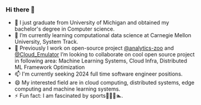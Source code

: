 ### Hi there 👋

<!--
**DiegoCao/DiegoCao** is a ✨ _special_ ✨ repository because its `README.md` (this file) appears on your GitHub profile.

Here are some ideas to get you started:

- 🔭 I’m currently working on ...
- 🌱 I’m currently learning ...
- 👯 I’m looking to collaborate on ...
- 🤔 I’m looking for help with ...
- 💬 Ask me about ...
- 📫 How to reach me: ...
- 😄 Pronouns: ...
- ⚡ Fun fact: ...
-->

- 🔭 I just graduate from University of Michigan and obtained my bachelor's degree in Computer science.
- 🌱 I’m currently learning computational data science at Carnegie Mellon University, System Track.
- 👯 Previously I work on open-source project [@analytics-zoo](https://github.com/intel-analytics/analytics-zoo) and [@Cloud_Emulator](https://github.com/DiegoCao/ACAI_Emulator) I’m looking to collaborate on cool open source project in following area: Machine Learning Systems, Cloud Infra, Distributed ML Framework Optimization
- 📫 I'm currently seeking 2024 full time software engineer positions.
- 😄 My interested field are in cloud computing, distributed systems, edge computing and machine learning systems.
- ⚡ Fun fact: I am fascinated by sports🏀🏸️🏃🏊.
